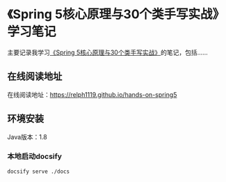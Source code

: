 # 《Spring 5核心原理与30个类手写实战》学习笔记
主要记录我学习[《Spring 5核心原理与30个类手写实战》](https://github.com/gupaoedu-tom/spring5-samples)的笔记，包括......

## 在线阅读地址
在线阅读地址：https://relph1119.github.io/hands-on-spring5

## 环境安装
Java版本：1.8

### 本地启动docsify
```shell
docsify serve ./docs
```